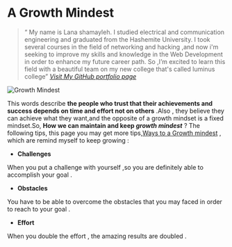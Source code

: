 # A Growth Mindest

 > “ My name is Lana shamayleh. I studied electrical and communication engineering and graduated from the Hashemite University. I took several courses in the field of networking    and hacking ,and now i'm seeking to improve my skills and knowledge in the Web Development in order to enhance my future career path. So ,I’m excited to learn  this field  with a beautiful team on my new college that's called luminus college”
 > *[Visit My GitHub portfolio page](https://github.com/LanaSShamayleh)*

![Growth Mindest](https://storage.googleapis.com/proudcity/elgl/uploads/2020/08/growth-mindset-brain.png)

This words describe **the people who trust that their achievements and success depends on time and effort not on others** .Also , they believe they can achieve what they want,and the opposite of a growth mindset is a fixed mindset.So, **How we can maintain and keep _growth mindest_** ? The following tips, this page you may get more tips,[Ways to a Growth mindest](https://www.opencolleges.edu.au/informed/features/develop-a-growth-mindset/) , which are remind myself to keep growing :

- **Challenges**

When you put a challenge with yourself ,so you are definitely able to accomplish your goal .

- **Obstacles**

You  have to be able to overcome the obstacles that you may faced in order to reach to your goal .

- **Effort**

When you double the effort , the amazing results are doubled .
